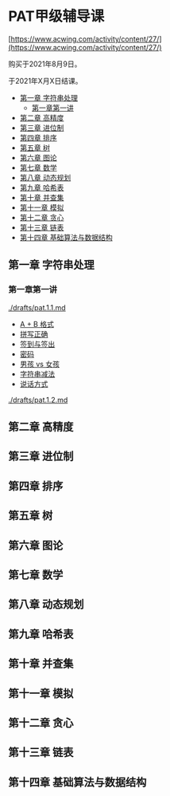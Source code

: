 # PAT甲级辅导课
[https://www.acwing.com/activity/content/27/](https://www.acwing.com/activity/content/27/)

购买于2021年8月9日。

于2021年X月X日结课。

<!-- @import "[TOC]" {cmd="toc" depthFrom=2 depthTo=6 orderedList=false} -->

<!-- code_chunk_output -->

- [第一章 字符串处理](#第一章-字符串处理)
  - [第一章第一讲](#第一章第一讲)
- [第二章 高精度](#第二章-高精度)
- [第三章 进位制](#第三章-进位制)
- [第四章 排序](#第四章-排序)
- [第五章 树](#第五章-树)
- [第六章 图论](#第六章-图论)
- [第七章 数学](#第七章-数学)
- [第八章 动态规划](#第八章-动态规划)
- [第九章 哈希表](#第九章-哈希表)
- [第十章 并查集](#第十章-并查集)
- [第十一章 模拟](#第十一章-模拟)
- [第十二章 贪心](#第十二章-贪心)
- [第十三章 链表](#第十三章-链表)
- [第十四章 基础算法与数据结构](#第十四章-基础算法与数据结构)

<!-- /code_chunk_output -->

## 第一章 字符串处理

### 第一章第一讲
[./drafts/pat.1.1.md](./drafts/pat.1.1.md)

- [A + B 格式](./drafts/pat.1.1.md#a-b-格式)
- [拼写正确](./drafts/pat.1.1.md#拼写正确)
- [签到与签出](./drafts/pat.1.1.md#签到与签出)
- [密码](./drafts/pat.1.1.md#密码)
- [男孩 vs 女孩](./drafts/pat.1.1.md#男孩-vs-女孩)
- [字符串减法](./drafts/pat.1.1.md#字符串减法)
- [说话方式](./drafts/pat.1.1.md#说话方式)

[./drafts/pat.1.2.md](./drafts/pat.1.2.md)

## 第二章 高精度

## 第三章 进位制

## 第四章 排序

## 第五章 树

## 第六章 图论

## 第七章 数学

## 第八章 动态规划

## 第九章 哈希表

## 第十章 并查集

## 第十一章 模拟

## 第十二章 贪心

## 第十三章 链表

## 第十四章 基础算法与数据结构
